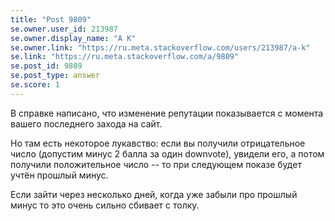 ```yaml
---
title: "Post 9809"
se.owner.user_id: 213987
se.owner.display_name: "A K"
se.owner.link: "https://ru.meta.stackoverflow.com/users/213987/a-k"
se.link: "https://ru.meta.stackoverflow.com/a/9809"
se.post_id: 9809
se.post_type: answer
se.score: 1
---
```

<p>В справке написано, что изменение репутации показывается с момента вашего последнего захода на сайт. </p>

<p>Но там есть некоторое лукавство: если вы получили отрицательное число (допустим минус 2 балла за один downvote), увидели его, а потом получили положительное число -- то при следующем показе будет учтён прошлый минус. </p>

<p>Если зайти через несколько дней, когда уже забыли про прошлый минус то это очень сильно сбивает с толку.</p>
